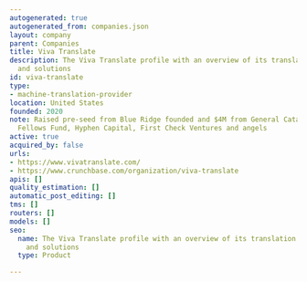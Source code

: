 ```yaml
---
autogenerated: true
autogenerated_from: companies.json
layout: company
parent: Companies
title: Viva Translate
description: The Viva Translate profile with an overview of its translation technologies
  and solutions
id: viva-translate
type:
- machine-translation-provider
location: United States
founded: 2020
note: Raised pre-seed from Blue Ridge founded and $4M from General Catalyst, AIX Ventures,
  Fellows Fund, Hyphen Capital, First Check Ventures and angels
active: true
acquired_by: false
urls:
- https://www.vivatranslate.com/
- https://www.crunchbase.com/organization/viva-translate
apis: []
quality_estimation: []
automatic_post_editing: []
tms: []
routers: []
models: []
seo:
  name: The Viva Translate profile with an overview of its translation technologies
    and solutions
  type: Product

---
```


